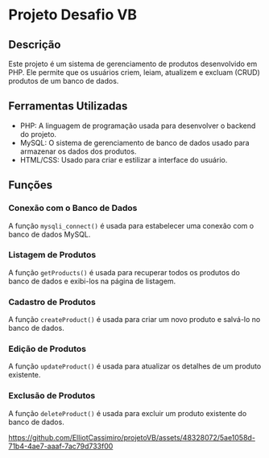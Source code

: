 # Projeto Desafio VB 

## Descrição

Este projeto é um sistema de gerenciamento de produtos desenvolvido em PHP. Ele permite que os usuários criem, leiam, atualizem e excluam (CRUD) produtos de um banco de dados.

## Ferramentas Utilizadas

- PHP: A linguagem de programação usada para desenvolver o backend do projeto.
- MySQL: O sistema de gerenciamento de banco de dados usado para armazenar os dados dos produtos.
- HTML/CSS: Usado para criar e estilizar a interface do usuário.

## Funções

### Conexão com o Banco de Dados

A função `mysqli_connect()` é usada para estabelecer uma conexão com o banco de dados MySQL.

### Listagem de Produtos

A função `getProducts()` é usada para recuperar todos os produtos do banco de dados e exibi-los na página de listagem.

### Cadastro de Produtos

A função `createProduct()` é usada para criar um novo produto e salvá-lo no banco de dados.

### Edição de Produtos

A função `updateProduct()` é usada para atualizar os detalhes de um produto existente.

### Exclusão de Produtos

A função `deleteProduct()` é usada para excluir um produto existente do banco de dados.




https://github.com/ElliotCassimiro/projetoVB/assets/48328072/5ae1058d-71b4-4ae7-aaaf-7ac79d733f00

